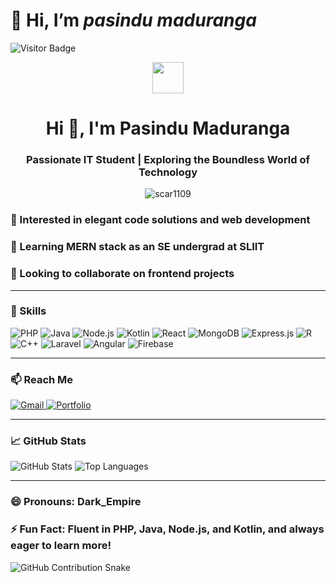 # 👋 Hi, I’m *pasindu maduranga*  
![Visitor Badge](https://visitor-badge.laobi.icu/badge?page_id=darkEmpire-lang.darkEmpire-lang)

<p align="center"><picture align="center"><img align="center" src = "https://github.com/7oSkaaa/7oSkaaa/blob/main/Images/about_me.gif?raw=true" width = 50px></picture></p>
<h1 align="center">Hi 👋, I'm Pasindu Maduranga </h1>
<h3 align="center">Passionate IT Student | Exploring the Boundless World of Technology</h3>
<p align="center"> <img src="https://komarev.com/ghpvc/?username=scar1109&label=Profile%20views&color=0e75b6&style=flat" alt="scar1109" /> </p>

### 👀 Interested in elegant code solutions and web development  
### 🌱 Learning MERN stack as an SE undergrad at SLIIT  
### 💞️ Looking to collaborate on frontend projects  
  
---

### 🚀 Skills
<p align="left">
  <img src="https://img.shields.io/badge/PHP-777BB4?style=for-the-badge&logo=php&logoColor=white&labelColor=black" alt="PHP"/>
  <img src="https://img.shields.io/badge/Java-007396?style=for-the-badge&logo=java&logoColor=white&labelColor=black" alt="Java"/>
  <img src="https://img.shields.io/badge/Node.js-339933?style=for-the-badge&logo=node.js&logoColor=white&labelColor=black" alt="Node.js"/>
  <img src="https://img.shields.io/badge/Kotlin-0095D5?style=for-the-badge&logo=kotlin&logoColor=white&labelColor=black" alt="Kotlin"/>
  <img src="https://img.shields.io/badge/React-61DAFB?style=for-the-badge&logo=react&logoColor=black&labelColor=black" alt="React"/>
  <img src="https://img.shields.io/badge/MongoDB-47A248?style=for-the-badge&logo=mongodb&logoColor=white&labelColor=black" alt="MongoDB"/>
  <img src="https://img.shields.io/badge/Express.js-000000?style=for-the-badge&logo=express&logoColor=white&labelColor=black" alt="Express.js"/>
  <img src="https://img.shields.io/badge/R-276DC3?style=for-the-badge&logo=r&logoColor=white&labelColor=black" alt="R"/>
  <img src="https://img.shields.io/badge/C++-00599C?style=for-the-badge&logo=c%2B%2B&logoColor=white&labelColor=black" alt="C++"/>
  <img src="https://img.shields.io/badge/Laravel-FF2D20?style=for-the-badge&logo=laravel&logoColor=white&labelColor=black" alt="Laravel"/>
  <img src="https://img.shields.io/badge/Angular-DD0031?style=for-the-badge&logo=angular&logoColor=white&labelColor=black" alt="Angular"/>
  <img src="https://img.shields.io/badge/Firebase-FFCA28?style=for-the-badge&logo=firebase&logoColor=black&labelColor=black" alt="Firebase"/>
</p>

---

### 📫 Reach Me
<p align="left">
  <a href="mailto:pasindumaduranga294@gmail.com" target="_blank">
    <img src="https://img.shields.io/badge/Gmail-D14836?style=for-the-badge&logo=gmail&logoColor=white" alt="Gmail"/>
  </a>
  <a href="https://pasindumaduranga-portfolio.netlify.app" target="_blank">
    <img src="https://img.shields.io/badge/Portfolio-000000?style=for-the-badge&logo=About.me&logoColor=white" alt="Portfolio"/>
  </a>
</p>

---

### 📈 GitHub Stats
![GitHub Stats](https://github-readme-stats.vercel.app/api?username=darkEmpire-lang&show_icons=true&theme=radical)
![Top Languages](https://github-readme-stats.vercel.app/api/top-langs/?username=darkEmpire-lang&layout=compact&theme=radical)

---

### 😄 Pronouns: Dark_Empire  
### ⚡ Fun Fact: Fluent in PHP, Java, Node.js, and Kotlin, and always eager to learn more!

![GitHub Contribution Snake](https://github.com/darkEmpire-lang/darkEmpire-lang/blob/output/github-contribution-grid-snake.svg)
